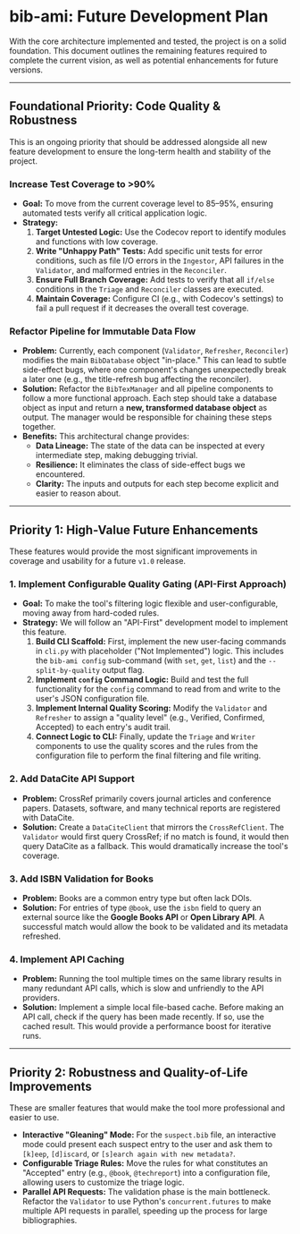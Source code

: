 # bib-ami: Future Development Plan

With the core architecture implemented and tested, the project is on a solid foundation. This document outlines the remaining features required to complete the current vision, as well as potential enhancements for future versions.

---

## Foundational Priority: Code Quality & Robustness

This is an ongoing priority that should be addressed alongside all new feature development to ensure the long-term health and stability of the project.

### Increase Test Coverage to >90%

* **Goal:** To move from the current coverage level to 85–95%, ensuring automated tests verify all critical application logic.
* **Strategy:**
    1.  **Target Untested Logic:** Use the Codecov report to identify modules and functions with low coverage.
    2.  **Write "Unhappy Path" Tests:** Add specific unit tests for error conditions, such as file I/O errors in the `Ingestor`, API failures in the `Validator`, and malformed entries in the `Reconciler`.
    3.  **Ensure Full Branch Coverage:** Add tests to verify that all `if/else` conditions in the `Triage` and `Reconciler` classes are executed.
    4.  **Maintain Coverage:** Configure CI (e.g., with Codecov's settings) to fail a pull request if it decreases the overall test coverage.

### Refactor Pipeline for Immutable Data Flow

* **Problem:** Currently, each component (`Validator`, `Refresher`, `Reconciler`) modifies the main `BibDatabase` object "in-place." This can lead to subtle side-effect bugs, where one component's changes unexpectedly break a later one (e.g., the title-refresh bug affecting the reconciler).
* **Solution:** Refactor the `BibTexManager` and all pipeline components to follow a more functional approach. Each step should take a database object as input and return a **new, transformed database object** as output. The manager would be responsible for chaining these steps together.
* **Benefits:** This architectural change provides:
    * **Data Lineage:** The state of the data can be inspected at every intermediate step, making debugging trivial.
    * **Resilience:** It eliminates the class of side-effect bugs we encountered.
    * **Clarity:** The inputs and outputs for each step become explicit and easier to reason about.

---

## Priority 1: High-Value Future Enhancements

These features would provide the most significant improvements in coverage and usability for a future `v1.0` release.

### 1. Implement Configurable Quality Gating (API-First Approach)
* **Goal:** To make the tool's filtering logic flexible and user-configurable, moving away from hard-coded rules.
* **Strategy:** We will follow an "API-First" development model to implement this feature.
    1.  **Build CLI Scaffold:** First, implement the new user-facing commands in `cli.py` with placeholder ("Not Implemented") logic. This includes the `bib-ami config` sub-command (with `set`, `get`, `list`) and the `--split-by-quality` output flag.
    2.  **Implement `config` Command Logic:** Build and test the full functionality for the `config` command to read from and write to the user's JSON configuration file.
    3.  **Implement Internal Quality Scoring:** Modify the `Validator` and `Refresher` to assign a "quality level" (e.g., Verified, Confirmed, Accepted) to each entry's audit trail.
    4.  **Connect Logic to CLI:** Finally, update the `Triage` and `Writer` components to use the quality scores and the rules from the configuration file to perform the final filtering and file writing.

### 2. Add DataCite API Support

* **Problem:** CrossRef primarily covers journal articles and conference papers. Datasets, software, and many technical reports are registered with DataCite.
* **Solution:** Create a `DataCiteClient` that mirrors the `CrossRefClient`. The `Validator` would first query CrossRef; if no match is found, it would then query DataCite as a fallback. This would dramatically increase the tool's coverage.

### 3. Add ISBN Validation for Books

* **Problem:** Books are a common entry type but often lack DOIs.
* **Solution:** For entries of type `@book`, use the `isbn` field to query an external source like the **Google Books API** or **Open Library API**. A successful match would allow the book to be validated and its metadata refreshed.

### 4. Implement API Caching

* **Problem:** Running the tool multiple times on the same library results in many redundant API calls, which is slow and unfriendly to the API providers.
* **Solution:** Implement a simple local file-based cache. Before making an API call, check if the query has been made recently. If so, use the cached result. This would provide a performance boost for iterative runs.

---

## Priority 2: Robustness and Quality-of-Life Improvements

These are smaller features that would make the tool more professional and easier to use.

* **Interactive "Gleaning" Mode:** For the `suspect.bib` file, an interactive mode could present each suspect entry to the user and ask them to `[k]eep`, `[d]iscard`, or `[s]earch again with new metadata?`.
* **Configurable Triage Rules:** Move the rules for what constitutes an "Accepted" entry (e.g., `@book`, `@techreport`) into a configuration file, allowing users to customize the triage logic.
* **Parallel API Requests:** The validation phase is the main bottleneck. Refactor the `Validator` to use Python's `concurrent.futures` to make multiple API requests in parallel, speeding up the process for large bibliographies.